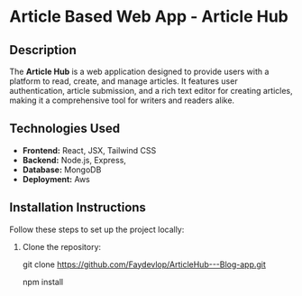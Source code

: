 # Article Based Web App - Article Hub

## Description
The **Article Hub** is a web application designed to provide users with a platform to read, create, and manage articles. It features user authentication, article submission, and a rich text editor for creating articles, making it a comprehensive tool for writers and readers alike.

## Technologies Used
- **Frontend:** React, JSX, Tailwind CSS
- **Backend:** Node.js, Express, 
- **Database:** MongoDB
- **Deployment:** Aws

## Installation Instructions
Follow these steps to set up the project locally:

1. Clone the repository:

   git clone https://github.com/Faydevlop/ArticleHub---Blog-app.git

   npm install
